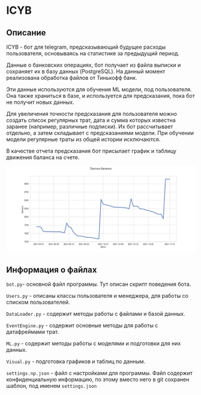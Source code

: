 # ICYB
## Описание
ICYB - бот для telegram, предсказывающий будущее расходы пользователя, основываясь на статистике за предыдущий период. 

Данные о банковских операциях, бот получает из файла выписки и сохраняет их в базу данных (PostgreSQL). На данный момент реализована обработка файлов от Тинькофф банк. 

Эти данные используются для обучения ML модели, под пользователя. Она также храниться в базе, и используется для предсказания, пока бот не получит новых данных.

Для увеличения точности предсказания для пользователя можно создать список регулярных трат, дата и сумма которых известна заранее (например, различные подписки). Их бот рассчитывает отдельно, а затем складывает с предсказаниями модели. При обучении модели регулярные траты из общей истории исключаются.

В качестве отчета предсказания бот присылает график и таблицу движения баланса на счете.

![](./docs/sources/img/balance_prediction.png)

## Информация о файлах

`bot.py`- основной файл программы. Тут описан скрипт поведения бота.

`Users.py` - описаны классы пользователя и менеджера, для работы со списком пользователей.

`DataLoader.py` -  содержит методы работы с файлами и базой данных.

`EventEngine.py` - содержит основные методы для работы с датафреймами трат.

`ML.py` - содержит методы работы с моделями и подготовки для них данных.

`Visual.py` - подготовка графиков и таблиц по данным. 

`settings.np.json` - файл с настройками для программы. Файл содержит конфиденциальную информацию, по этому вместо него в git сохранен шаблон, под именем `settings.json`